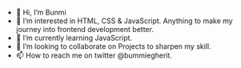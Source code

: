 - 👋 Hi, I’m Bunmi
- 👀 I’m interested in HTML, CSS & JavaScript. Anything to make my journey into frontend development better.
- 🌱 I’m currently learning JavaScript.
- 💞️ I’m looking to collaborate on Projects to sharpen my skill.
- 📫 How to reach me on twitter @bummiegherit. 

<!---
bummiegherit/bummiegherit is a ✨ special ✨ repository because its `README.md` (this file) appears on your GitHub profile.
You can click the Preview link to take a look at your changes.
---!>
